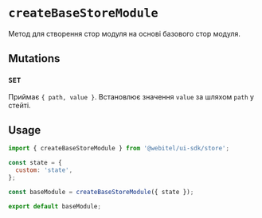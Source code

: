 # `createBaseStoreModule`

Метод для створення стор модуля на основі базового стор модуля.

## Mutations

### `SET`

Приймає `{ path, value }`. Встановлює значення `value` за шляхом `path` у стейті.

## Usage

```javascript
import { createBaseStoreModule } from '@webitel/ui-sdk/store';

const state = {
  custom: 'state',
};

const baseModule = createBaseStoreModule({ state });

export default baseModule;
```
